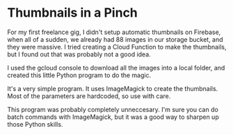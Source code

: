 # Thumbnails in a Pinch
For my first freelance gig, I didn't setup automatic thumbnails on Firebase, when all of a sudden, we already had 88 images in our storage bucket, and they were massive. I tried creating a Cloud Function to make the thumbnails, but I found out that was probably not a good idea. 

I used the gcloud console to download all the images into a local folder, and created this little Python program to do the magic.

It's a very simple program. It uses ImageMagick to create the thumbnails. Most of the parameters are hardcoded, so use with care. 

This program was probably completely unneccesary. I'm sure you can do batch commands with ImageMagick, but it was a good way to sharpen up those Python skills.
